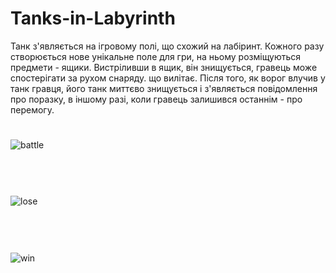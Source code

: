 # Tanks-in-Labyrinth
Танк з'являється на ігровому полі, що схожий на лабіринт. Кожного разу створюється нове унікальне поле для гри, на ньому розміщуються предмети - ящики. Вистріливши в ящик, він знищується, гравець може спостерігати за рухом снаряду. що вилітає. Після того, як ворог влучив у танк гравця, його танк миттєво знищується і з'являється повідомлення про поразку, в іншому разі, коли гравець залишився останнім - про перемогу.
#
![battle](https://github.com/Bogdan17-bit/Photos/blob/master/tanks/tanks_battle.PNG)
<br/></br></br>
#
![lose](https://github.com/Bogdan17-bit/Photos/blob/master/tanks/tanks_lose.PNG)
<br/></br></br>
#
![win](https://github.com/Bogdan17-bit/Photos/blob/master/tanks/tanks_win.PNG)
